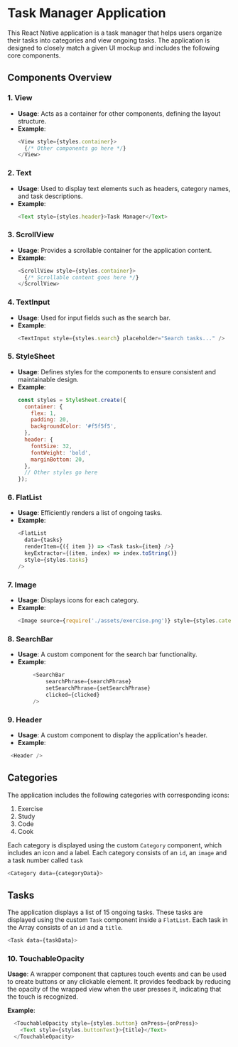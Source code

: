 # Task Manager Application

This React Native application is a task manager that helps users organize their tasks into categories and view ongoing tasks. The application is designed to closely match a given UI mockup and includes the following core components.

## Components Overview

### 1. View
- **Usage**: Acts as a container for other components, defining the layout structure.
- **Example**:
  ```javascript
  <View style={styles.container}>
    {/* Other components go here */}
  </View>
  ```

### 2. Text
- **Usage**: Used to display text elements such as headers, category names, and task descriptions.
- **Example**:
  ```javascript
  <Text style={styles.header}>Task Manager</Text>
  ```

### 3. ScrollView
- **Usage**: Provides a scrollable container for the application content.
- **Example**:
  ```javascript
  <ScrollView style={styles.container}>
    {/* Scrollable content goes here */}
  </ScrollView>
  ```

### 4. TextInput
- **Usage**: Used for input fields such as the search bar.
- **Example**:
  ```javascript
  <TextInput style={styles.search} placeholder="Search tasks..." />
  ```

### 5. StyleSheet
- **Usage**: Defines styles for the components to ensure consistent and maintainable design.
- **Example**:
  ```javascript
  const styles = StyleSheet.create({
    container: {
      flex: 1,
      padding: 20,
      backgroundColor: '#f5f5f5',
    },
    header: {
      fontSize: 32,
      fontWeight: 'bold',
      marginBottom: 20,
    },
    // Other styles go here
  });
  ```

### 6. FlatList
- **Usage**: Efficiently renders a list of ongoing tasks.
- **Example**:
  ```javascript
  <FlatList
    data={tasks}
    renderItem={({ item }) => <Task task={item} />}
    keyExtractor={(item, index) => index.toString()}
    style={styles.tasks}
  />
  ```

### 7. Image
- **Usage**: Displays icons for each category.
- **Example**:
  ```javascript
  <Image source={require('./assets/exercise.png')} style={styles.categoryIcon} />
  ```

### 8. SearchBar
- **Usage**: A custom component for the search bar functionality.
- **Example**:

```javascript
        <SearchBar
            searchPhrase={searchPhrase}
            setSearchPhrase={setSearchPhrase}
            clicked={clicked}
        />
```

### 9. Header
- **Usage**: A custom component to display the application's header.
- **Example**:

```javascript
 <Header />
```

## Categories
The application includes the following categories with corresponding icons:
1. Exercise
2. Study
3. Code
4. Cook

Each category is displayed using the custom `Category` component, which includes an icon and a label. Each category consists of an `id`, an `image` and a task number called `task`

```javascript
<Category data={categoryData}>
```

## Tasks
The application displays a list of 15 ongoing tasks. These tasks are displayed using the custom `Task` component inside a `FlatList`. Each task in the Array consists of an `id` and a `title`.

```javascript
<Task data={taskData}>
```
### 10. TouchableOpacity
**Usage**: A wrapper component that captures touch events and can be used to create buttons or any clickable element. It provides feedback by reducing the opacity of the wrapped view when the user presses it, indicating that the touch is recognized.

**Example**:

```javascript
  <TouchableOpacity style={styles.button} onPress={onPress}>
    <Text style={styles.buttonText}>{title}</Text>
  </TouchableOpacity>
```
